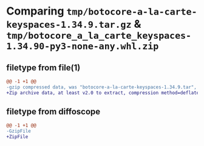 # Comparing `tmp/botocore-a-la-carte-keyspaces-1.34.9.tar.gz` & `tmp/botocore_a_la_carte_keyspaces-1.34.90-py3-none-any.whl.zip`

## filetype from file(1)

```diff
@@ -1 +1 @@
-gzip compressed data, was "botocore-a-la-carte-keyspaces-1.34.9.tar", last modified: Thu Dec 28 01:06:48 2023, max compression
+Zip archive data, at least v2.0 to extract, compression method=deflate
```

## filetype from diffoscope

```diff
@@ -1 +1 @@
-GzipFile
+ZipFile
```

